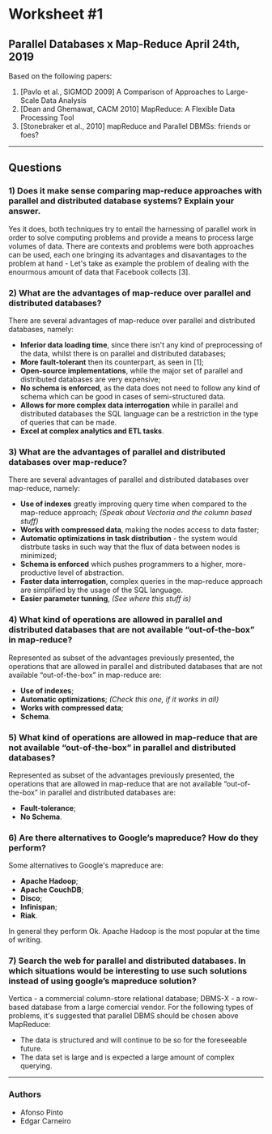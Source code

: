 # Worksheet #1
## Parallel Databases x Map-Reduce April 24th, 2019
Based on the following papers:
1. [Pavlo et al., SIGMOD 2009] A Comparison of Approaches to Large-Scale Data Analysis
2. [Dean and Ghemawat, CACM 2010] MapReduce: A Flexible Data Processing Tool
3. [Stonebraker et al., 2010] mapReduce and Parallel DBMSs: friends or foes?

---
## Questions

### 1) Does it make sense comparing map-reduce approaches with parallel and distributed database systems? Explain your answer.
Yes it does, both techniques try to entail the harnessing of parallel work in order to solve computing problems and provide a means to process large volumes of data.
There are contexts and problems were both approaches can be used, each one bringing its advantages and disavantages to the problem at hand - Let's take as example the problem of dealing with the enourmous amount of data that Facebook collects [3].

### 2) What are the advantages of map-reduce over parallel and distributed databases?
There are several advantages of map-reduce over parallel and distributed databases, namely:
* **Inferior data loading time**, since there isn't any kind of preprocessing of the data, whilst there is on parallel and distributed databases;
* **More fault-tolerant** then its counterpart, as seen in [1];
* **Open-source implementations**, while the major set of parallel and distributed databases are very expensive;
* **No schema is enforced**, as the data does not need to follow any kind of schema which can be good in cases of semi-structured data.
* **Allows for more complex data interrogation** while in parallel and distributed databases the SQL language can be a restriction in the type of queries that can be made.
* **Excel at complex analytics and ETL tasks**.

### 3) What are the advantages of parallel and distributed databases over map-reduce?
There are several advantages of parallel and distributed databases over map-reduce, namely:
* **Use of indexes** greatly improving query time when compared to the map-reduce approach; _(Speak about Vectoria and the column based stuff)_
* **Works with compressed data**, making the nodes access to data faster;
* **Automatic optimizations in task distribution** - the system would distrbute tasks in such way that the flux of data between nodes is minimized; 
* **Schema is enforced** which pushes programmers to a higher, more-productive level of abstraction.
* **Faster data interrogation**, complex queries in the map-reduce approach are simplified by the usage of the SQL language.
* **Easier parameter tunning**, _(See where this stuff is)_

### 4) What kind of operations are allowed in parallel and distributed databases that are not available “out-of-the-box” in map-reduce?
Represented as subset of the advantages previously presented, the operations that are allowed in parallel and distributed databases that are not available “out-of-the-box” in map-reduce are:
* **Use of indexes**;
* **Automatic optimizations**; _(Check this one, if it works in all)_
* **Works with compressed data**;
* **Schema**.

### 5) What kind of operations are allowed in map-reduce that are not available “out-of-the-box” in parallel and distributed databases?
Represented as subset of the advantages previously presented, the operations that are allowed in map-reduce that are not available “out-of-the-box” in parallel and distributed databases are:
* **Fault-tolerance**;
* **No Schema**.

### 6) Are there alternatives to Google’s mapreduce? How do they perform?
Some alternatives to Google's mapreduce are:
* **Apache Hadoop**;
* **Apache CouchDB**;
* **Disco**;
* **Infinispan**;
* **Riak**.

In general they perform Ok. Apache Hadoop is the most popular at the time of writing.


### 7) Search the web for parallel and distributed databases. In which situations would be interesting to use such solutions instead of using google’s mapreduce solution?
Vertica - a commercial column-store relational database;
DBMS-X - a row-based database from a large comercial vendor.
For the following types of problems, it's suggested that parallel DBMS should be chosen above MapReduce:
- The data is structured and will continue to be so for the foreseeable future.
- The data set is large and is expected a large amount of complex querying.

---

### Authors
* Afonso Pinto
* Edgar Carneiro
